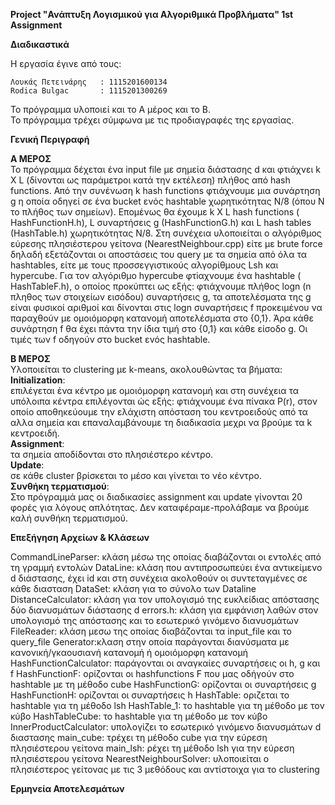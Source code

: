 **Project "Ανάπτυξη Λογισμικού για Αλγοριθμικά Προβλήματα" 1st Assignment**

**Διαδικαστικά**

H εργασία έγινε από τους:
```
Λουκάς Πετεινάρης	: 1115201600134
Rodica Bulgac		: 1115201300269
```

To πρόγραμμα υλοποιεί και το Α μέρος και το Β. \
To πρόγραμμα τρέχει σύμφωνα με τις προδιαγραφές της εργασίας.

**Γενική Περιγραφή**

**Α ΜΕΡΟΣ** \
Το πρόγραμμα δέχεται ένα input file με σημεία διάστασης d και φτιάχνει k X L (δίνονται ως παράμετροι κατά την εκτέλεση)
πλήθος από hash functions. Από την συνένωση k hash functions φτιάχνουμε μια συνάρτηση g η οποία οδηγεί σε ένα bucket ενός
hashtable χωρητικότητας Ν/8 (όπου Ν το πλήθος των σημείων). Επομένως θα έχουμε k X L hash functions ( HashFunctionH.h),
L συναρτήσεις g (HashFunctionG.h) και L hash tables (HashTable.h) χωρητικότητας Ν/8. Στη συνέχεια υλοποιείται ο αλγόριθμος εύρεσης
πλησιέστερου γείτονα (NearestNeighbour.cpp) είτε με brute force δηλαδή εξετάζονται οι αποστάσεις του query με τα σημεία
από όλα τα hashtables, είτε με τους προσσεγγιστικούς αλγορίθμους Lsh και hypercube.
Για τον αλγόριθμο hypercube φτiαχνουμε ένα hashtable ( HashTableF.h), ο οποίος προκύπτει ως εξής: φτιάχνουμε πλήθος logn
(n πληθος των στοιχείων εισόδου) συναρτήσεις g, τα αποτελέσματα της g είναι φυσικοί αριθμοί και δίνονται στις logn συναρτήσεις f
προκειμένου να παραχθούν με ομοιόμορφη κατανομή αποτελέσματα στο {0,1}. Άρα κάθε συνάρτηση f θα έχει πάντα την ίδια τιμή
στο {0,1} και κάθε είσοδο g. Οι τιμές των f οδηγούν στο bucket ενός hashtable.

**Β ΜΕΡΟΣ** \
Υλοποιείται το clustering με k-means, ακολουθώντας τα βήματα:\
**Initialization**: \
επιλέγεται ένα κέντρο με ομοιόμορφη κατανομή και στη συνέχεια τα υπόλοιπα κέντρα επιλέγονται ώς εξής: φτιάχνουμε ένα
πίνακα P(r), στον οποίο αποθηκεύουμε την ελάχιστη απόσταση του κεντροειδούς από τα αλλα σημεία και επαναλαμβάνουμε τη διαδικασία 
μεχρι να βρούμε τα k κεντροειδή.\
**Assignment**:\
τα σημεία αποδίδονται στο πλησιέστερο κέντρο.\
**Update**:\
σε κάθε cluster βρίσκεται το μέσο και γίνεται το νέο κέντρο.\
**Συνθήκη τερματισμού**:\
Στο πρόγραμμά μας οι διαδικασίες assignment και update γίνονται 20 φορές για λόγους απλότητας. Δεν καταφέραμε-προλάβαμε 
να βρούμε καλή συνθήκη τερματισμού.

**Επεξήγηση Αρχείων & Κλάσεων**

CommandLineParser: κλάση μέσω της οποίας διαβάζονται οι εντολές από τη γραμμή εντολών
DataLine: κλάση που αντιπροσωπεύει ένα αντικείμενο d διάστασης, έχει id και στη συνέχεια ακολοθούν οι συντεταγμένες σε κάθε διασταση
DataSet: κλάση για το σύνολο των Dataline
DistanceCalculator: κλάση για τον υπολογισμό της ευκλείδιας απόστασης δύο διανυσμάτων διάστασης d
errors.h: κλάση για εμφάνιση λαθών στον υπολογισμό της απόστασης και το εσωτερικό γινόμενο διανυσμάτων
FileReader: κλάση μεσω της οποίας διαβάζονται τα input_file και το query_file
Generator:κλαση στην οποία παράγονται διανύσματα με κανονική/γκαουσιανή κατανομή ή ομοιόμορφη κατανομή
HashFunctionCalculator: παράγονται οι αναγκαίες συναρτήσεις οι h, g και f 
HashFunctionF: ορίζονται οι hashfunctions F που μας οδήγούν στο hashtable με τη μέθοδο cube
HashFunctionG: ορίζονται οι συναρτήσεις g 
HashFunctionH: ορίζονται οι συναρτήσεις h 
HashTable: οριζεται το hashtable για τη μέθοδο lsh
HashTable_1: το hashtable για τη μέθοδο με τον κύβο
HashTableCube: το hashtable για τη μέθοδο με τον κύβο
InnerProductCalculator: υπολογίζει το εσωτερικό γινόμενο διανυσμάτων d διαστασης
main_cube: τρέχει τη μέθοδο cube για την εύρεση πλησιέστερου γείτονα
main_lsh: ρέχει τη μέθοδο lsh για την εύρεση πλησιέστερου γείτονα
NearestNeighbourSolver: υλοποιείται ο πλησιέστερος γείτονας με τις 3 μεθόδους και αντίστοιχα για το clustering

**Ερμηνεία Αποτελεσμάτων**
